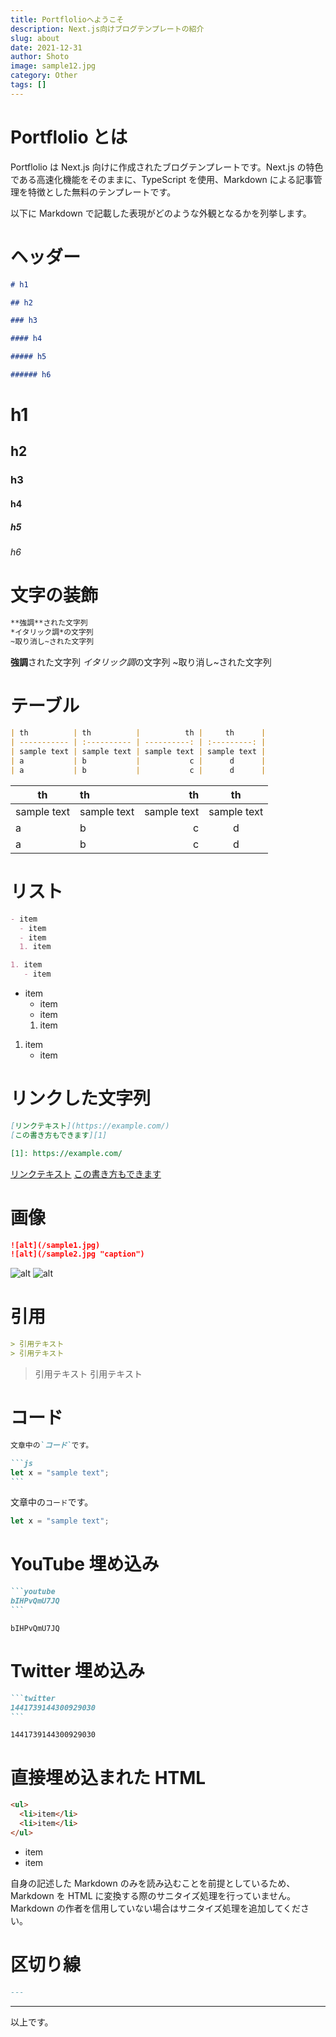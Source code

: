 ```yaml
---
title: Portflolioへようこそ
description: Next.js向けブログテンプレートの紹介
slug: about
date: 2021-12-31
author: Shoto
image: sample12.jpg
category: Other
tags: []
---
```


# Portflolio とは

Portflolio は Next.js 向けに作成されたブログテンプレートです。Next.js の特色である高速化機能をそのままに、TypeScript を使用、Markdown による記事管理を特徴とした無料のテンプレートです。

以下に Markdown で記載した表現がどのような外観となるかを列挙します。

# ヘッダー

```md
# h1

## h2

### h3

#### h4

##### h5

###### h6
```

# h1

## h2

### h3

#### h4

##### h5

###### h6

# 文字の装飾

```md
**強調**された文字列
*イタリック調*の文字列
~取り消し~された文字列
```

**強調**された文字列
*イタリック調*の文字列
~取り消し~された文字列

# テーブル

```md
| th          | th          |          th |     th      |
| ----------- | :---------- | ----------: | :---------: |
| sample text | sample text | sample text | sample text |
| a           | b           |           c |      d      |
| a           | b           |           c |      d      |
```

| th          | th          |          th |     th      |
| ----------- | :---------- | ----------: | :---------: |
| sample text | sample text | sample text | sample text |
| a           | b           |           c |      d      |
| a           | b           |           c |      d      |

# リスト

```md
- item
  - item
  - item
  1. item

1. item
   - item
```

- item
  - item
  - item
  1. item

1. item
   - item

# リンクした文字列

```md
[リンクテキスト](https://example.com/)
[この書き方もできます][1]

[1]: https://example.com/
```

[リンクテキスト](https://example.com/)
[この書き方もできます][1]

[1]: https://example.com/

# 画像

```md
![alt](/sample1.jpg)
![alt](/sample2.jpg "caption")
```

![alt](/sample1.jpg)
![alt](/sample2.jpg "caption")

# 引用

```md
> 引用テキスト
> 引用テキスト
```

> 引用テキスト
> 引用テキスト

# コード

````md
文章中の`コード`です。

```js
let x = "sample text";
```
````

文章中の`コード`です。

```js
let x = "sample text";
```

# YouTube 埋め込み

````md
```youtube
bIHPvQmU7JQ
```
````

```youtube
bIHPvQmU7JQ
```

# Twitter 埋め込み

````md
```twitter
1441739144300929030
```
````

```twitter
1441739144300929030
```

# 直接埋め込まれた HTML

```md
<ul>
  <li>item</li>
  <li>item</li>
</ul>
```

<ul>
  <li>item</li>
  <li>item</li>
</ul>

自身の記述した Markdown のみを読み込むことを前提としているため、Markdown を HTML に変換する際のサニタイズ処理を行っていません。Markdown の作者を信用していない場合はサニタイズ処理を追加してください。

# 区切り線

```md
---
```

---

以上です。
